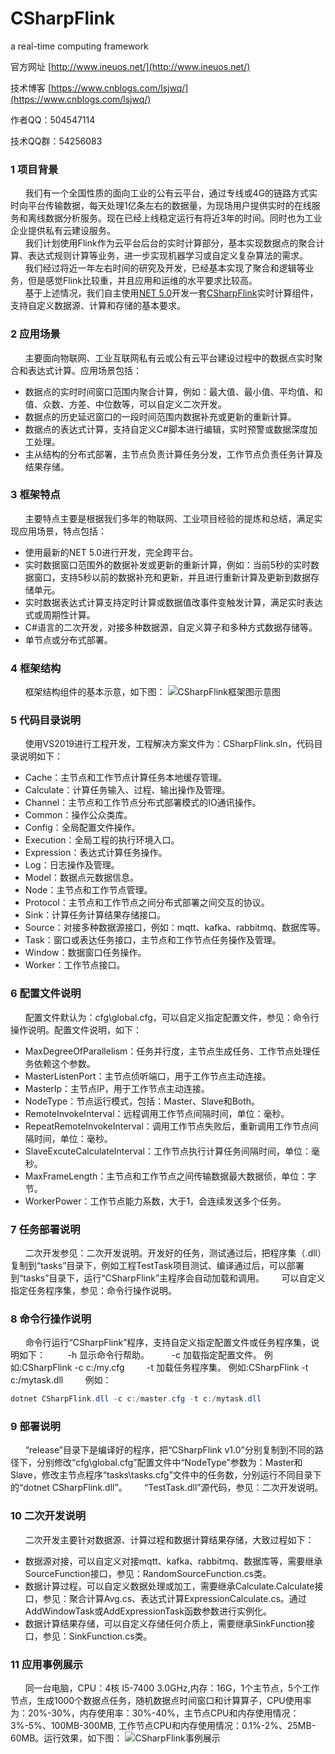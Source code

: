 # CSharpFlink
 a real-time computing framework
 
 官方网址 [http://www.ineuos.net/](http://www.ineuos.net/)
 
 技术博客 [https://www.cnblogs.com/lsjwq/](https://www.cnblogs.com/lsjwq/)
 
 作者QQ：504547114
 
 技术QQ群：54256083
 
### 1	项目背景
&nbsp;&nbsp;&nbsp;&nbsp;&nbsp;&nbsp;我们有一个全国性质的面向工业的公有云平台，通过专线或4G的链路方式实时向平台传输数据，每天处理1亿条左右的数据量，为现场用户提供实时的在线服务和离线数据分析服务。现在已经上线稳定运行有将近3年的时间。同时也为工业企业提供私有云建设服务。  
&nbsp;&nbsp;&nbsp;&nbsp;&nbsp;&nbsp;我们计划使用Flink作为云平台后台的实时计算部分，基本实现数据点的聚合计算、表达式规则计算等业务，进一步实现机器学习或自定义复杂算法的需求。  
&nbsp;&nbsp;&nbsp;&nbsp;&nbsp;&nbsp;我们经过将近一年左右时间的研究及开发，已经基本实现了聚合和逻辑等业务，但是感觉Flink比较重，并且应用和运维的水平要求比较高。  
&nbsp;&nbsp;&nbsp;&nbsp;&nbsp;&nbsp;基于上述情况，我们自主使用[NET 5.0](https://dotnet.microsoft.com/download/dotnet/5.0)开发一套[CSharpFlink](https://github.com/wxzz/CSharpFlink)实时计算组件，支持自定义数据源、计算和存储的基本要求。  

### 2	应用场景
&nbsp;&nbsp;&nbsp;&nbsp;&nbsp;&nbsp;主要面向物联网、工业互联网私有云或公有云平台建设过程中的数据点实时聚合和表达式计算。应用场景包括：
* 数据点的实时时间窗口范围内聚合计算，例如：最大值、最小值、平均值、和值、众数、方差、中位数等，可以自定义二次开发。
* 数据点的历史延迟窗口的一段时间范围内数据补充或更新的重新计算。
* 数据点的表达式计算，支持自定义C#脚本进行编辑，实时预警或数据深度加工处理。
* 主从结构的分布式部署，主节点负责计算任务分发，工作节点负责任务计算及结果存储。

### 3	框架特点
&nbsp;&nbsp;&nbsp;&nbsp;&nbsp;&nbsp;主要特点主要是根据我们多年的物联网、工业项目经验的提炼和总结，满足实现应用场景，特点包括：
* 使用最新的NET 5.0进行开发，完全跨平台。
* 实时数据窗口范围外的数据补发或更新的重新计算，例如：当前5秒的实时数据窗口，支持5秒以前的数据补充和更新，并且进行重新计算及更新到数据存储单元。
* 实时数据表达式计算支持定时计算或数据值改事件变触发计算，满足实时表达式或周期性计算。
* C#语言的二次开发，对接多种数据源，自定义算子和多种方式数据存储等。
* 单节点或分布式部署。

### 4	框架结构
&nbsp;&nbsp;&nbsp;&nbsp;&nbsp;&nbsp;框架结构组件的基本示意，如下图：
![CSharpFlink框架图示意图](https://github.com/wxzz/CSharpFlink/blob/main/doc/framework.png "CSharpFlink框架图示意图")

### 5	代码目录说明
&nbsp;&nbsp;&nbsp;&nbsp;&nbsp;&nbsp;使用VS2019进行工程开发，工程解决方案文件为：CSharpFlink.sln，代码目录说明如下：
* Cache：主节点和工作节点计算任务本地缓存管理。
* Calculate：计算任务输入、过程、输出操作及管理。
* Channel：主节点和工作节点分布式部署模式的IO通讯操作。
* Common：操作公众类库。
* Config：全局配置文件操作。
* Execution：全局工程的执行环境入口。
* Expression：表达式计算任务操作。
* Log：日志操作及管理。
* Model：数据点元数据信息。
* Node：主节点和工作节点管理。
* Protocol：主节点和工作节点之间分布式部署之间交互的协议。
* Sink：计算任务计算结果存储接口。
* Source：对接多种数据源接口，例如：mqtt、kafka、rabbitmq、数据库等。
* Task：窗口或表达任务接口，主节点和工作节点任务操作及管理。
* Window：数据窗口任务操作。
* Worker：工作节点接口。

### 6	配置文件说明
&nbsp;&nbsp;&nbsp;&nbsp;&nbsp;&nbsp;配置文件默认为：cfg\global.cfg，可以自定义指定配置文件，参见：命令行操作说明。配置文件说明，如下：
* MaxDegreeOfParallelism：任务并行度，主节点生成任务、工作节点处理任务依赖这个参数。
* MasterListenPort：主节点侦听端口，用于工作节点主动连接。
* MasterIp：主节点IP，用于工作节点主动连接。
* NodeType：节点运行模式，包括：Master、Slave和Both。
* RemoteInvokeInterval：远程调用工作节点间隔时间，单位：毫秒。
* RepeatRemoteInvokeInterval：调用工作节点失败后，重新调用工作节点间隔时间，单位：毫秒。
* SlaveExcuteCalculateInterval：工作节点执行计算任务间隔时间，单位：毫秒。
* MaxFrameLength：主节点和工作节点之间传输数据最大数据侦，单位：字节。
* WorkerPower：工作节点能力系数，大于1，会连续发送多个任务。

### 7	任务部署说明
&nbsp;&nbsp;&nbsp;&nbsp;&nbsp;&nbsp;二次开发参见：二次开发说明。开发好的任务，测试通过后，把程序集（.dll）复制到“tasks”目录下，例如工程TestTask项目测试、编译通过后，可以部署到“tasks”目录下，运行“CSharpFlink”主程序会自动加载和调用。
&nbsp;&nbsp;&nbsp;&nbsp;&nbsp;&nbsp;可以自定义指定任务程序集，参见：命令行操作说明。

### 8	命令行操作说明
&nbsp;&nbsp;&nbsp;&nbsp;&nbsp;&nbsp;命令行运行“CSharpFlink”程序，支持自定义指定配置文件或任务程序集，说明如下：
&nbsp;&nbsp;&nbsp;&nbsp;&nbsp;&nbsp;&nbsp;&nbsp;-h         显示命令行帮助。
&nbsp;&nbsp;&nbsp;&nbsp;&nbsp;&nbsp;&nbsp;&nbsp;-c         加载指定配置文件。 例如:CSharpFlink -c c:/my.cfg
&nbsp;&nbsp;&nbsp;&nbsp;&nbsp;&nbsp;&nbsp;&nbsp;-t         加载任务程序集。     例如:CSharpFlink -t c:/mytask.dll
&nbsp;&nbsp;&nbsp;&nbsp;&nbsp;&nbsp;&nbsp;&nbsp;例如：
```c#
dotnet CSharpFlink.dll -c c:/master.cfg -t c:/mytask.dll
```

### 9	部署说明
&nbsp;&nbsp;&nbsp;&nbsp;&nbsp;&nbsp;“release”目录下是编译好的程序，把“CSharpFlink v1.0”分别复制到不同的路径下，分别修改“cfg\global.cfg”配置文件中“NodeType”参数为：Master和Slave，修改主节点程序“tasks\tasks.cfg”文件中的任务数，分别运行不同目录下的“dotnet CSharpFlink.dll”。
&nbsp;&nbsp;&nbsp;&nbsp;&nbsp;&nbsp;“TestTask.dll”源代码，参见：二次开发说明。

### 10	二次开发说明
&nbsp;&nbsp;&nbsp;&nbsp;&nbsp;&nbsp;二次开发主要针对数据源、计算过程和数据计算结果存储，大致过程如下：
* 数据源对接，可以自定义对接mqtt、kafka、rabbitmq、数据库等，需要继承SourceFunction接口，参见：RandomSourceFunction.cs类。
* 数据计算过程，可以自定义数据处理或加工，需要继承Calculate.Calculate接口，参见：聚合计算Avg.cs、表达式计算ExpressionCalculate.cs。通过AddWindowTask或AddExpressionTask函数参数进行实例化。
* 数据计算结果存储，可以自定义存储任何介质上，需要继承SinkFunction接口，参见：SinkFunction.cs类。

### 11	应用事例展示
&nbsp;&nbsp;&nbsp;&nbsp;&nbsp;&nbsp;同一台电脑，CPU：4核 I5-7400 3.0GHz,内存：16G，1个主节点，5个工作节点，生成1000个数据点任务，随机数据点时间窗口和计算算子，CPU使用率为：20%-30%，内存使用率：30%-40%，主节点CPU和内存使用情况：3%-5%、100MB-300MB, 工作节点CPU和内存使用情况：0.1%-2%、25MB-60MB。运行效果，如下图：
![CSharpFlink事例展示](https://github.com/wxzz/CSharpFlink/blob/main/doc/demo.png "CSharpFlink事例展示")

